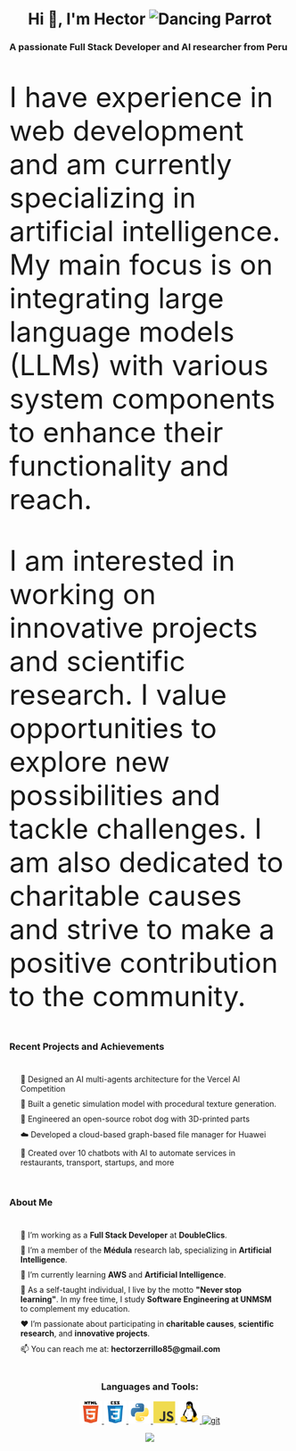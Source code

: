 <h1 align="center">Hi 👋, I'm Hector <img height="40" src="https://emoji.gg/assets/emoji/7333-parrotdance.gif" alt="Dancing Parrot"></h1>

<h3>A passionate Full Stack Developer and AI researcher from Peru</h3>

<p style="font-size: 50px">I have experience in web development and am currently specializing in artificial intelligence. My main focus is on integrating large language models (LLMs) with various system components to enhance their functionality and reach.</p>
<p style="font-size: 50px">I am interested in working on innovative projects and scientific research. I value opportunities to explore new possibilities and tackle challenges. I am also dedicated to charitable causes and strive to make a positive contribution to the community.</p>

### Recent Projects and Achievements
<ul style="margin: 20px auto; padding: 20px; max-width: 600px; list-style-type: none;">
  <li style="margin-bottom: 10px;">🦾 Designed an AI multi-agents architecture for the Vercel AI Competition</li>
  <li style="margin-bottom: 10px;">🧬 Built a genetic simulation model with procedural texture generation.</li>
  <li style="margin-bottom: 10px;">🐶 Engineered an open-source robot dog with 3D-printed parts</li>
  <li style="margin-bottom: 10px;">☁️ Developed a cloud-based graph-based file manager for Huawei</li>
  <li style="margin-bottom: 10px;">🤖 Created over 10 chatbots with AI to automate services in restaurants, transport, startups, and more</li>
</ul>

### About Me
<ul style="margin: 20px auto; padding: 20px; max-width: 600px; list-style-type: none;">
  <li style="margin-bottom: 10px;">🔭 I’m working as a <strong>Full Stack Developer</strong> at <strong>DoubleClics</strong>.</li>
  <li style="margin-bottom: 10px;">🔬 I’m a member of the <strong>Médula</strong> research lab, specializing in <strong>Artificial Intelligence</strong>.</li>
  <li style="margin-bottom: 10px;">🌱 I’m currently learning <strong>AWS</strong> and <strong>Artificial Intelligence</strong>.</li>
  <li style="margin-bottom: 10px;">🚀 As a self-taught individual, I live by the motto <strong>"Never stop learning"</strong>. In my free time, I study <strong>Software Engineering at UNMSM</strong> to complement my education.</li>
  <li style="margin-bottom: 10px;">❤️ I’m passionate about participating in <strong>charitable causes</strong>, <strong>scientific research</strong>, and <strong>innovative projects</strong>.</li>
  <li>📫 You can reach me at: <strong>hectorzerrillo85@gmail.com</strong></li>
</ul>



<h3 align="center">Languages and Tools:</h3>

<p align="center"> 
  <a href="https://www.w3.org/html/" target="_blank"> 
    <img src="https://raw.githubusercontent.com/devicons/devicon/master/icons/html5/html5-original-wordmark.svg" alt="html5" width="40" height="40"/> 
  </a>
  <a href="https://www.w3schools.com/css/" target="_blank"> 
    <img src="https://raw.githubusercontent.com/devicons/devicon/master/icons/css3/css3-original-wordmark.svg" alt="css3" width="40" height="40"/> 
  </a> 
  <a href="https://www.python.org" target="_blank"> 
    <img src="https://raw.githubusercontent.com/devicons/devicon/master/icons/python/python-original.svg" alt="python" width="40" height="40"/> 
  </a>  
  <a href="https://developer.mozilla.org/en-US/docs/Web/JavaScript" target="_blank"> 
    <img src="https://raw.githubusercontent.com/devicons/devicon/master/icons/javascript/javascript-original.svg" alt="javascript" width="40" height="40"/> 
  </a> 
  <a href="https://www.linux.org/" target="_blank"> 
    <img src="https://raw.githubusercontent.com/devicons/devicon/master/icons/linux/linux-original.svg" alt="linux" width="40" height="40"/> 
  </a> 
  <a href="https://git-scm.com/" target="_blank"> 
    <img src="https://www.vectorlogo.zone/logos/git-scm/git-scm-icon.svg" alt="git" width="40" height="40"/> 
  </a>
</p>

<p align= "center">
<!--   <img height= "150" src="https://github-readme-stats.vercel.app/api?username=Hecze&theme=react&show_icons=true&include_all_commits=true" /> -->
  <img height= "150" src="https://github-readme-stats.vercel.app/api/top-langs/?username=Hecze&theme=react&layout=compact" />
</p>
